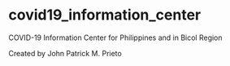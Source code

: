 # covid19_information_center

COVID-19 Information Center for Philippines and in Bicol Region

Created by John Patrick M. Prieto

